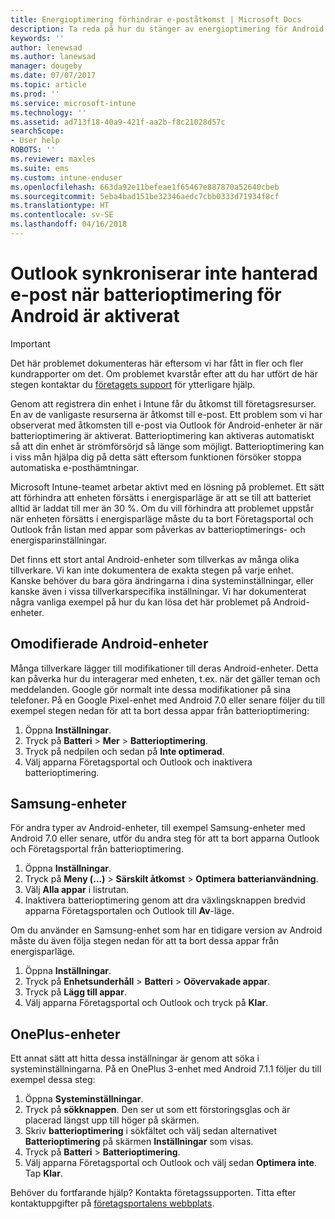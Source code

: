 ```yaml
---
title: Energioptimering förhindrar e-poståtkomst | Microsoft Docs
description: Ta reda på hur du stänger av energioptimering för Android så att du är säker på att du får din e-post.
keywords: ''
author: lenewsad
ms.author: lanewsad
manager: dougeby
ms.date: 07/07/2017
ms.topic: article
ms.prod: ''
ms.service: microsoft-intune
ms.technology: ''
ms.assetid: ad713f18-40a9-421f-aa2b-f8c21028d57c
searchScope:
- User help
ROBOTS: ''
ms.reviewer: maxles
ms.suite: ems
ms.custom: intune-enduser
ms.openlocfilehash: 663da92e11befeae1f65467e887870a52640cbeb
ms.sourcegitcommit: 5eba4bad151be32346aedc7cbb0333d71934f8cf
ms.translationtype: HT
ms.contentlocale: sv-SE
ms.lasthandoff: 04/16/2018
---
```

# <a name="outlook-wont-sync-managed-email-when-battery-optimization-for-android-is-turned-on"></a>Outlook synkroniserar inte hanterad e-post när batterioptimering för Android är aktiverat

> [!IMPORTANT]
> Det här problemet dokumenteras här eftersom vi har fått in fler och fler kundrapporter om det. Om problemet kvarstår efter att du har utfört de här stegen kontaktar du [företagets support](https://portal.manage.microsoft.com#HelpDeskDialog) för ytterligare hjälp.

Genom att registrera din enhet i Intune får du åtkomst till företagsresurser. En av de vanligaste resurserna är åtkomst till e-post. Ett problem som vi har observerat med åtkomsten till e-post via Outlook för Android-enheter är när batterioptimering är aktiverat. Batterioptimering kan aktiveras automatiskt så att din enhet är strömförsörjd så länge som möjligt. Batterioptimering kan i viss mån hjälpa dig på detta sätt eftersom funktionen försöker stoppa automatiska e-posthämtningar.

Microsoft Intune-teamet arbetar aktivt med en lösning på problemet. Ett sätt att förhindra att enheten försätts i energisparläge är att se till att batteriet alltid är laddat till mer än 30 %. Om du vill förhindra att problemet uppstår när enheten försätts i energisparläge måste du ta bort Företagsportal och Outlook från listan med appar som påverkas av batterioptimerings- och energisparinställningar.

Det finns ett stort antal Android-enheter som tillverkas av många olika tillverkare. Vi kan inte dokumentera de exakta stegen på varje enhet. Kanske behöver du bara göra ändringarna i dina systeminställningar, eller kanske även i vissa tillverkarspecifika inställningar. Vi har dokumenterat några vanliga exempel på hur du kan lösa det här problemet på Android-enheter.

## <a name="unmodified-android-devices"></a>Omodifierade Android-enheter

Många tillverkare lägger till modifikationer till deras Android-enheter. Detta kan påverka hur du interagerar med enheten, t.ex. när det gäller teman och meddelanden. Google gör normalt inte dessa modifikationer på sina telefoner. På en Google Pixel-enhet med Android 7.0 eller senare följer du till exempel stegen nedan för att ta bort dessa appar från batterioptimering:

1. Öppna **Inställningar**.
2. Tryck på **Batteri** > **Mer** > **Batterioptimering**.
3. Tryck på nedpilen och sedan på **Inte optimerad**.
4. Välj apparna Företagsportal och Outlook och inaktivera batterioptimering.

## <a name="samsung-devices"></a>Samsung-enheter

För andra typer av Android-enheter, till exempel Samsung-enheter med Android 7.0 eller senare, utför du andra steg för att ta bort apparna Outlook och Företagsportal från batterioptimering.

1. Öppna **Inställningar**.
2. Tryck på **Meny (…)** > **Särskilt åtkomst** > **Optimera batterianvändning**.
3. Välj **Alla appar** i listrutan.
4. Inaktivera batterioptimering genom att dra växlingsknappen bredvid apparna Företagsportalen och Outlook till **Av**-läge.

Om du använder en Samsung-enhet som har en tidigare version av Android måste du även följa stegen nedan för att ta bort dessa appar från energisparläge.

1. Öppna **Inställningar**.
2. Tryck på **Enhetsunderhåll** > **Batteri** > **Oövervakade appar**.
3. Tryck på **Lägg till appar**.
4. Välj apparna Företagsportal och Outlook och tryck på **Klar**.

## <a name="oneplus-devices"></a>OnePlus-enheter

Ett annat sätt att hitta dessa inställningar är genom att söka i systeminställningarna. På en OnePlus 3-enhet med Android 7.1.1 följer du till exempel dessa steg: 

1. Öppna **Systeminställningar**. 
2. Tryck på **sökknappen**. Den ser ut som ett förstoringsglas och är placerad längst upp till höger på skärmen. 
3. Skriv **batterioptimering** i sökfältet och välj sedan alternativet **Batterioptimering** på skärmen **Inställningar** som visas. 
4. Tryck på **Batteri** > **Batterioptimering**.
5. Välj apparna Företagsportal och Outlook och välj sedan **Optimera inte**. Tap **Klar**.

<!--On a OnePlus 5 device with Android 7.1.1, you would follow these steps to remove these apps from battery optimization:
1. Open **Settings**.
2. Tap **Battery** > **Battery optimization**.
3. Select the Company Portal and Outlook apps, then select **Don’t optimize**. Tap **Done**.-->

Behöver du fortfarande hjälp? Kontakta företagssupporten. Titta efter kontaktuppgifter på [företagsportalens webbplats](https://portal.manage.microsoft.com#HelpDeskDialog).
